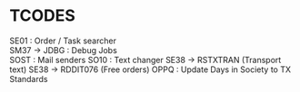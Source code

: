 # TCODES

SE01 : Order / Task searcher\
SM37 -> JDBG : Debug Jobs\
SOST : Mail senders
SO10 : Text changer
SE38 -> RSTXTRAN (Transport text)
SE38 -> RDDIT076 (Free orders)
OPPQ : Update Days in Society to TX Standards
